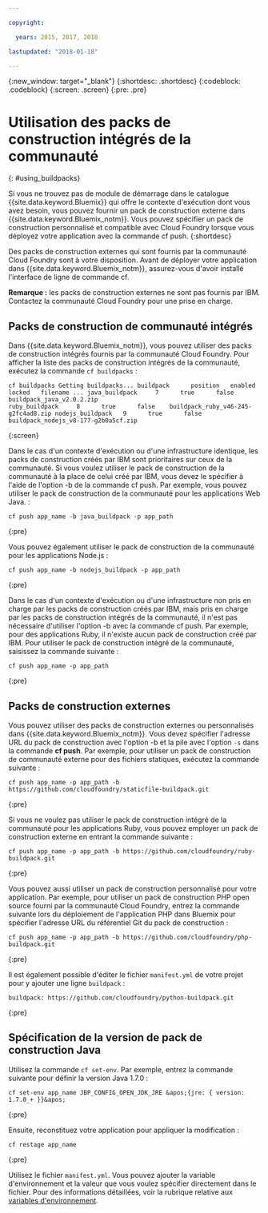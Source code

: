 ```yaml
---

copyright:

  years: 2015, 2017, 2018

lastupdated: "2018-01-18"

---
```


{:new_window: target="_blank"}
{:shortdesc: .shortdesc}
{:codeblock: .codeblock}
{:screen: .screen}
{:pre: .pre}

# Utilisation des packs de construction intégrés de la communauté
{: #using_buildpacks}

Si vous ne trouvez pas de module de démarrage dans le catalogue {{site.data.keyword.Bluemix}} qui offre le contexte d'exécution dont vous avez besoin, vous pouvez fournir un pack de construction externe dans {{site.data.keyword.Bluemix_notm}}. Vous pouvez spécifier un pack de construction personnalisé et compatible avec Cloud Foundry lorsque vous déployez votre application avec la commande cf push.
{:shortdesc}

Des packs de construction externes qui sont fournis par la communauté Cloud Foundry sont à votre disposition. Avant de déployer votre application dans {{site.data.keyword.Bluemix_notm}}, assurez-vous d'avoir installé
l'interface de ligne de commande cf.

**Remarque :** les packs de construction externes ne sont pas fournis par IBM. Contactez la communauté Cloud Foundry pour une prise en charge.

## Packs de construction de communauté intégrés

Dans {{site.data.keyword.Bluemix_notm}}, vous pouvez utiliser des packs de construction intégrés fournis par la communauté Cloud Foundry. Pour afficher la liste des packs de construction intégrés de la communauté, exécutez la commande `cf buildpacks` :

```
cf buildpacks Getting buildpacks... buildpack      position   enabled   locked   filename ... java_buildpack     7      true      false    buildpack_java_v2.0.2.zip
ruby_buildpack     8      true      false    buildpack_ruby_v46-245-g2fc4ad8.zip nodejs_buildpack   9      true      false    buildpack_nodejs_v8-177-g2b0a5cf.zip
```
{:screen}


Dans le cas d'un contexte d'exécution ou d'une infrastructure identique, les packs de construction créés par IBM sont prioritaires sur ceux de la communauté. Si vous voulez utiliser le pack de construction de la communauté à la place de celui créé par IBM, vous devez le spécifier à l'aide de l'option -b de la commande cf push.
Par exemple, vous pouvez utiliser le pack de construction de la communauté pour les applications Web Java. :

```
cf push app_name -b java_buildpack -p app_path
```
{:pre}

Vous pouvez également utiliser le pack de construction de la communauté pour les applications Node.js :

```
cf push app_name -b nodejs_buildpack -p app_path
```
{:pre}

Dans le cas d'un contexte d'exécution ou d'une infrastructure non pris en charge par les packs de construction créés par IBM, mais pris en charge par les packs de construction intégrés de la communauté, il n'est pas nécessaire d'utiliser l'option -b avec la commande cf push. Par exemple, pour des applications Ruby, il n'existe aucun pack de construction créé par IBM. Pour utiliser le pack de construction intégré de la communauté, saisissez la commande suivante :

```
cf push app_name -p app_path
```
{:pre}

## Packs de construction externes

Vous pouvez utiliser des packs de construction externes ou personnalisés dans {{site.data.keyword.Bluemix_notm}}. Vous devez spécifier l'adresse URL du pack de construction avec l'option -b et la pile avec l'option `-s` dans la commande **cf push**. Par exemple, pour utiliser un pack de construction de communauté externe pour des fichiers statiques, exécutez la commande suivante :

```
cf push app_name -p app_path -b https://github.com/cloudfoundry/staticfile-buildpack.git
```
{:pre}

Si vous ne voulez pas utiliser le pack de construction intégré de la communauté pour les applications Ruby, vous pouvez employer un pack de construction externe en entrant la commande suivante :

```
cf push app_name -p app_path -b https://github.com/cloudfoundry/ruby-buildpack.git
```
{:pre}

Vous pouvez aussi utiliser un pack de construction personnalisé pour votre application. Par exemple, pour utiliser un pack de construction PHP open source fourni par la communauté Cloud Foundry, entrez la commande suivante lors du déploiement de l'application PHP dans Bluemix pour spécifier l'adresse URL du référentiel Git du pack de construction :

```
cf push app_name -p app_path -b https://github.com/cloudfoundry/php-buildpack.git
```
{:pre}

Il est également possible d'éditer le fichier `manifest.yml` de votre projet pour y ajouter une ligne `buildpack` :

```
buildpack: https://github.com/cloudfoundry/python-buildpack.git
```
{:pre}


## Spécification de la version de pack de construction Java

Utilisez la commande `cf set-env`. Par exemple, entrez la commande suivante pour définir la version Java 1.7.0 :
```
cf set-env app_name JBP_CONFIG_OPEN_JDK_JRE &apos;{jre: { version: 1.7.0_+ }}&apos;
```
{:pre}

Ensuite, reconstituez votre application pour appliquer la modification :

```
cf restage app_name
```
{:pre}

Utilisez le fichier `manifest.yml`. Vous pouvez ajouter la variable d'environnement et la valeur que vous voulez spécifier directement dans le fichier. Pour des informations détaillées, voir la rubrique relative aux [variables d'environnement](https://docs.cloudfoundry.org/devguide/deploy-apps/manifest.html#env-block).

